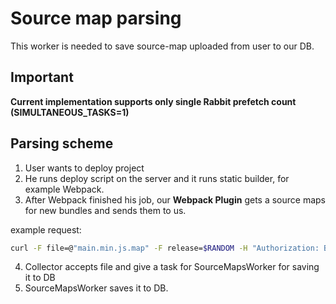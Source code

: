 # Source map parsing

This worker is needed to save source-map uploaded from user to our DB.

## Important 

**Current implementation supports only single Rabbit prefetch count (SIMULTANEOUS_TASKS=1)**

## Parsing scheme

1. User wants to deploy project
2. He runs deploy script on the server and it runs static builder, for example Webpack.
3. After Webpack finished his job, our **Webpack Plugin** gets a source maps for new bundles and sends them to us.

example request:

```bash
curl -F file=@"main.min.js.map" -F release=$RANDOM -H "Authorization: Bearer TOKEN" http://localhost:3000/sourcemap
```

4. Collector accepts file and give a task for SourceMapsWorker for saving it to DB
5. SourceMapsWorker saves it to DB.





